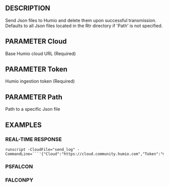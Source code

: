 ## DESCRIPTION
Send Json files to Humio and delete them upon successful transmission. Defaults to all Json files located in
the Rtr directory if 'Path' is not specified.

## PARAMETER Cloud
Base Humio cloud URL (Required)

## PARAMETER Token
Humio ingestion token (Required)

## PARAMETER Path
Path to a specific Json file

## EXAMPLES

### REAL-TIME RESPONSE
```
runscript -CloudFile="send_log" -CommandLine=```'{"Cloud":"https://cloud.community.humio.com","Token":"my_token"}'```
```
### PSFALCON

### FALCONPY
